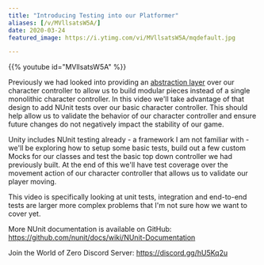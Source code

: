 ```yaml
---
title: "Introducing Testing into our Platformer"
aliases: [/v/MVllsatsW5A/]
date: 2020-03-24
featured_image: https://i.ytimg.com/vi/MVllsatsW5A/mqdefault.jpg

---
```


{{% youtube id="MVllsatsW5A" %}}

Previously we had looked into providing an [abstraction layer](https://youtu.be/emzftWxwS1c) over our character controller to allow us to build modular pieces instead of a single monolithic character controller. In this video we'll take advantage of that design to add NUnit tests over our basic character controller. This should help allow us to validate the behavior of our character controller and ensure future changes do not negatively impact the stability of our game.

Unity includes NUnit testing already - a framework I am not familiar with - we'll be exploring how to setup some basic tests, build out a few custom Mocks for our classes and test the basic top down controller we had previously built. At the end of this we'll have test coverage over the movement action of our character controller that allows us to validate our player moving.

This video is specifically looking at unit tests, integration and end-to-end tests are larger more complex problems that I'm not sure how we want to cover yet.

More NUnit documentation is available on GitHub: https://github.com/nunit/docs/wiki/NUnit-Documentation

Join the World of Zero Discord Server: https://discord.gg/hU5Kq2u